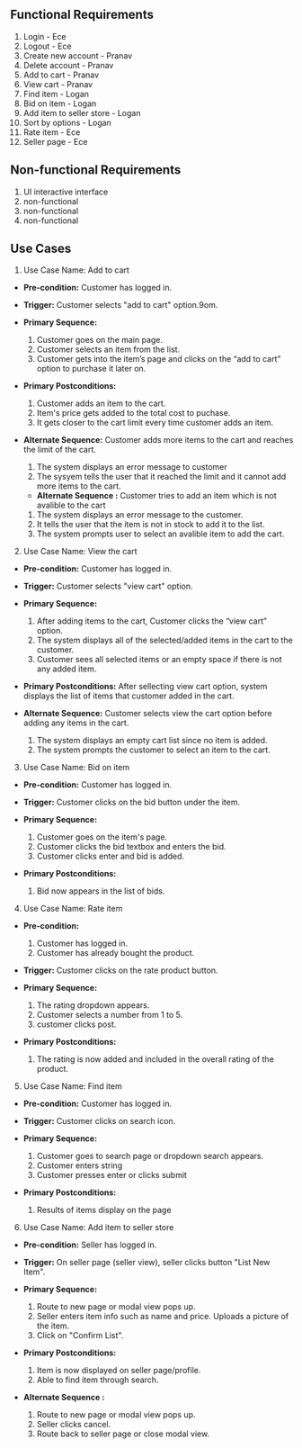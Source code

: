## Functional Requirements
1. Login - Ece
2. Logout - Ece
3. Create new account - Pranav
4. Delete account - Pranav
5. Add to cart - Pranav
6. View cart - Pranav
7. Find item - Logan
8. Bid on item - Logan
9. Add item to seller store - Logan
10. Sort by options - Logan
11. Rate item - Ece
12. Seller page - Ece

## Non-functional Requirements
1. UI interactive interface
2. non-functional
3. non-functional
4. non-functional

## Use Cases
1. Use Case Name:  Add to cart
- **Pre-condition:** <can be a list or short description> Customer has logged in.
- **Trigger:** <can be a list or short description> Customer selects "add to cart" option.9om.
- **Primary Sequence:**
  1. Customer goes on the main page.
  2. Customer selects an item from the list.
  3. Customer gets into the item’s page and clicks on the “add to cart” option to purchase it later on.
  
- **Primary Postconditions:** <can be a list or short description> 
  1. Customer adds an item to the cart.
  2. Item's price gets added to the total cost to puchase.
  3. It gets closer to the cart limit every time customer adds an item.
- **Alternate Sequence:** <you can have more than one alternate sequence to 
describe multiple issues that may arise>  Customer adds more items to the cart and reaches the limit of the cart.
  
  1. The system displays an error message to customer
  2. The sysyem tells the user that it reached the limit and it cannot add more items to the cart.

  - **Alternate Sequence <optional>:** <you can have more than one alternate sequence
to describe multiple issues that may arise> Customer tries to add an item which is not avalible to the cart
  
  1. The system displays an error message to the customer.
  2. It tells the user that the item is not in stock to add it to the list.
  3. The system prompts user to select an avalible item to add the cart.

  
2. Use Case Name:  View the cart
- **Pre-condition:** <can be a list or short description> Customer has logged in.
- **Trigger:** <can be a list or short description> Customer selects "view cart" option.
- **Primary Sequence:**
  1. After adding items to the cart, Customer clicks the “view cart” option.
  2. The system displays all of the selected/added items in the cart to the customer.
  3. Customer sees all selected items or an empty space if there is not any added item.
  
- **Primary Postconditions:** <can be a list or short description> After sellecting view cart option, system displays the list of items that customer added in the cart.
- **Alternate Sequence:** <you can have more than one alternate sequence to 
describe multiple issues that may arise>  Customer selects view the cart option before adding any items in the cart.
  
  1. The system displays an empty cart list since no item is added.
  2. The system prompts the customer to select an item to the cart.
  
  
  
3. Use Case Name:  Bid on item
- **Pre-condition:** <can be a list or short description> Customer has logged in.

- **Trigger:** <can be a list or short description> Customer clicks on the bid button under the item.
- **Primary Sequence:**
  1. Customer goes on the item's page.
  2. Customer clicks the bid textbox and enters the bid.
  3. Customer clicks enter and bid is added.
  
  
- **Primary Postconditions:** <can be a list or short description>
  1. Bid now appears in the list of bids.
  
  

4. Use Case Name: Rate item
- **Pre-condition:** <can be a list or short description>  
  1. Customer has logged in.
  2. Customer has already bought the product.
  
- **Trigger:** <can be a list or short description> Customer clicks on the rate product button.
- **Primary Sequence:**
  1. The rating dropdown appears.
  2. Customer selects a number from 1 to 5.
  3. customer clicks post.
 
  
- **Primary Postconditions:** <can be a list or short description> 

  1. The rating is now added and included in the overall rating of the product.

  
5. Use Case Name:  Find item
- **Pre-condition:** <can be a list or short description> Customer has logged in.
- **Trigger:** <can be a list or short description> Customer clicks on search icon. 
- **Primary Sequence:**
  1. Customer goes to search page or dropdown search appears.
  2. Customer enters string
  3. Customer presses enter or clicks submit
  
  
- **Primary Postconditions:** <can be a list or short description> 
  1. Results of items display on the page
  
6. Use Case Name: Add item to seller store 
- **Pre-condition:** <can be a list or short description> Seller has logged in.
- **Trigger:** <can be a list or short description> On seller page (seller view), seller clicks button "List New Item".
- **Primary Sequence:**
  1. Route to new page or modal view pops up.
  2. Seller enters item info such as name and price. Uploads a picture of the item.
  3. Click on "Confirm List". 
  
- **Primary Postconditions:** <can be a list or short description>  
  1. Item is now displayed on seller page/profile.
  2. Able to find item through search.
- **Alternate Sequence <optional>:** <you can have more than one alternate sequence
to describe multiple issues that may arise>
  1. Route to new page or modal view pops up.
  2. Seller clicks cancel.
  3. Route back to seller page or close modal view.
  
